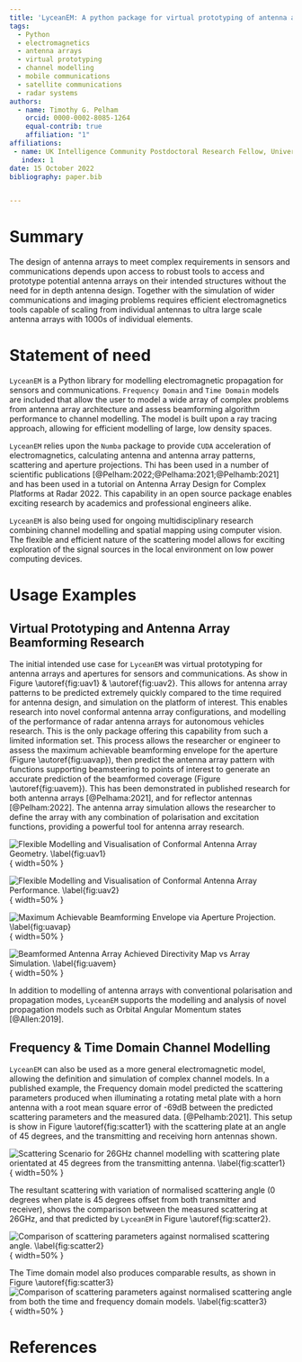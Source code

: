 ```yaml
---
title: 'LyceanEM: A python package for virtual prototyping of antenna arrays, time and frequency domain channel modelling'
tags:
  - Python
  - electromagnetics
  - antenna arrays
  - virtual prototyping
  - channel modelling
  - mobile communications
  - satellite communications
  - radar systems
authors:
  - name: Timothy G. Pelham
    orcid: 0000-0002-8085-1264
    equal-contrib: true
    affiliation: "1"
affiliations:
 - name: UK Intelligence Community Postdoctoral Research Fellow, University of Bristol, UK
   index: 1
date: 15 October 2022
bibliography: paper.bib


---
```


# Summary

The design of antenna arrays to meet complex requirements in sensors and communications depends upon access to 
robust tools to access and prototype potential antenna arrays on their intended structures without the need for 
in depth antenna design. Together with the simulation of wider communications and imaging problems requires efficient 
electromagnetics tools capable of scaling from individual antennas to ultra large scale antenna arrays with 1000s of 
individual elements. 

# Statement of need

`LyceanEM`  is a Python library for modelling electromagnetic propagation for sensors and communications. 
`Frequency Domain` and `Time Domain` models are included that allow the user to model a wide array of complex 
problems from antenna array architecture and assess beamforming algorithm performance to channel modelling. 
The model is built upon a ray tracing approach, allowing for efficient modelling of large, low density spaces.

`LyceanEM` relies upon the `Numba` package to provide `CUDA` acceleration of electromagnetics, calculating 
antenna and antenna array patterns, scattering and aperture projections. Thi has been used in a number of scientific 
publications [@Pelham:2022;@Pelhama:2021;@Pelhamb:2021] and has been used in a tutorial on Antenna Array Design for Complex 
Platforms at Radar 2022. This capability in an open source package enables exciting research by academics and professional engineers alike. 

`LyceanEM` is also being used for ongoing multidisciplinary research combining channel modelling and spatial mapping using
computer vision. The flexible and efficient nature of the scattering model allows for exciting exploration of the signal 
sources in the local environment on low power computing devices.  

# Usage Examples

## Virtual Prototyping and Antenna Array Beamforming Research

The initial intended use case for `LyceanEM` was virtual prototyping for antenna arrays and apertures for sensors and 
communications. As show in Figure \autoref{fig:uav1} & \autoref{fig:uav2}. This allows for antenna array patterns to be 
predicted extremely quickly compared to the time required for antenna design, and simulation on the platform of interest. 
This enables research into novel conformal antenna array configurations, and modelling of the performance of radar antenna 
arrays for autonomous vehicles research. This is the only package offering this capability from such a limited information set. 
This process allows the researcher or engineer to assess the maximum achievable beamforming envelope for the aperture 
(Figure \autoref{fig:uavap}), then predict the antenna array pattern with functions supporting beamsteering to points of 
interest to generate an accurate prediction of the beamformed coverage (Figure \autoref{fig:uavem}). This has been 
demonstrated in published research for both antenna arrays [@Pelhama:2021], and for reflector antennas [@Pelham:2022]. 
The antenna array simulation allows the researcher to define the array with any combination of polarisation and excitation 
functions, providing a powerful tool for antenna array research.

![Flexible Modelling and Visualisation of Conformal Antenna Array Geometry. \label{fig:uav1}](./_static/UAVArraywithPoints.png){ width=50% }

![Flexible Modelling and Visualisation of Conformal Antenna Array Performance. \label{fig:uav2}](./_static/open3d_results_rendering.png){ width=50% }

![Maximum Achievable Beamforming Envelope via Aperture Projection. \label{fig:uavap}](./auto_examples/images/sphx_glr_01_aperture_projection_001.png){ width=50% }

![Beamformed Antenna Array Achieved Directivity Map vs Array Simulation. \label{fig:uavem}](./auto_examples/images/sphx_glr_05_array_beamforming_001.png){ width=50% }

In addition to modelling of antenna arrays with conventional polarisation and propagation modes, `LyceanEM` supports the 
modelling and analysis of novel propagation models such as Orbital Angular Momentum states [@Allen:2019]. 

## Frequency & Time Domain Channel Modelling

`LyceanEM` can also be used as a more general electromagnetic model, allowing the definition and simulation of complex 
channel models. In a published example, the Frequency domain model predicted the scattering parameters produced when 
illuminating a rotating metal plate with a horn antenna with a root mean square error of -69dB between the predicted scattering parameters and the measured data. [@Pelhamb:2021]. 
This setup is show in Figure \autoref{fig:scatter1} with the scattering plate at an angle of 45 degrees, and the 
transmitting and receiving horn antennas shown.

![Scattering Scenario for 26GHz channel modelling with scattering plate orientated at 45 degrees from the transmitting antenna. \label{fig:scatter1}](./_static/03_frequency_domain_channel_model_picture_01.png){ width=50% }

The resultant scattering with variation of normalised scattering angle (0 degrees when plate is 45 degrees offset from both transmitter and receiver), shows the comparison between the measured scattering at 26GHz, and that predicted by `LyceanEM` in Figure \autoref{fig:scatter2}.

![Comparison of scattering parameters against normalised scattering angle. \label{fig:scatter2}](./_static/ReferenceReflectorComparisonNormalisedandModelShiftedp1d.png){ width=50% }

The Time domain model also produces comparable results, as shown in Figure \autoref{fig:scatter3}
![Comparison of scattering parameters against normalised scattering angle from both the time and frequency domain models. \label{fig:scatter3}](./_static/timedomaincomparison.png){ width=50% }


# References
